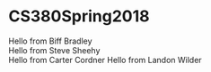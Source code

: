 ﻿# CS380Spring2018

Hello from Biff Bradley  
Hello from Steve Sheehy  
Hello from Carter Cordner
Hello from Landon Wilder
